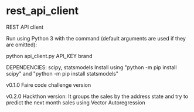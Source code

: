 # rest_api_client

REST API client

Run using Python 3 with the command (default arguments are used if they are omitted):

python api_client.py API_KEY brand

DEPENDENCIES:
  scipy, statsmodels
  Install using "python -m pip install scipy" and "python -m pip install statsmodels"
  
 v0.1.0 Faire code challenge version
  
 v0.2.0 Hackthon version:
 It groups the sales by the address state and try to predict the next month sales using Vector Autoregression

